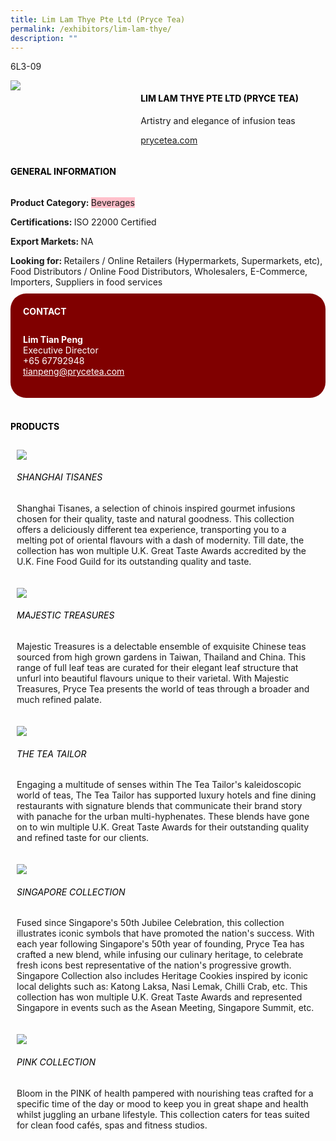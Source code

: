 ```yaml
---
title: Lim Lam Thye Pte Ltd (Pryce Tea)
permalink: /exhibitors/lim-lam-thye/
description: ""
---
```

<head>
	<div class="flex-paragraph">
		<!--hi there! this is a comment and will provide you with instructional guides-->
		<!--insert booth number here!-->
		<p style="text-transform: uppercase">6L3-09</p></div>
			<div class="flex-container" style="display: flex; flex-wrap: wrap;">
				<!--insert DOWNLOAD link of company logo between the " marks!-->
			<div class="card sgds" style="flex: 1 1 40%; display: block;"><img src="https://drive.google.com/u/0/uc?id=1vUs2hE8aemr_CFU3kWSQxgVYmQwCZU6Y&export=download"></div>
	<div class="card-sgds" style="flex: 1 1 58%; display: block; margin-left: 3px">
		<h4 style="text-transform: uppercase; color: black;"><!--insert the exhibitor's name between the <b> tags here--><b>Lim Lam Thye Pte Ltd (Pryce Tea)</b></h4><!--insert the exhibitor's description between the <p> tags here-->
		<p>Artistry and elegance of infusion teas</p>
		<!--insert the exhibitor's website link, making sure there is "https:// www." present please. make sure the entire https link goes in between the " marks-->
		<p><a href="https://prycetea.com" target="_blank"><!--insert the www website link here (no need for https)-->prycetea.com</a></p>
	</div>
</div>
</head>

<body>
	<h4 style="text-transform: uppercase; color: black;"><b>General Information</b></h4>
		<div class="flex-container" style="display: flex; flex-wrap: wrap;">
			<div class="card sgds" style="flex: 1 1 65%; display: block; align-self: stretch">
			<div class="flex-paragraph">
			<p><b>Product Category: </b><span style=" background-color: pink; border-radius: 10 px;"><!--insert the exhibitor's pdt cat between the <p> tags here-->Beverages</span></p> 
				<p><b>Certifications: </b><!--insert all the exhibitor's certifications between the </b> and </p> here-->ISO 22000 Certified</p>
			<p><b>Export Markets: </b><!--insert all the exhibitor's export markets between the </b> and </p> here-->NA</p>
			<p style="margin-bottom: 10px;"><b>Looking for: </b><!--insert all the exhibitor's potential business partners between the </b> and </p> here-->Retailers / Online Retailers (Hypermarkets, Supermarkets, etc), Food Distributors / Online Food Distributors, Wholesalers, E-Commerce, Importers, Suppliers in food services</p>
			</div>
		</div>
		<div class="card sgds" style="flex: 1 1 35%; padding: 10px; display: block; background-color: maroon; border-radius: 25px; align-self: center;">
		<h4 style="color: white; margin-top: 10px; margin-left: 10px;">CONTACT</h4>
		<div class="flex-paragraph">
			<!--replace with exhibitor's: -->
			<p style="padding: 10px; color: white;"><b><!-- POC name-->Lim Tian Peng</b><br><!-- designation-->Executive Director<br><!--contact number-->+65 67792948<br><!-- for linking purposes, insert their email after "mailto:"...--><a href="mailto:tianpeng@prycetea.com" style="color: white;"><!--...and also include the display email before </a> here-->tianpeng@prycetea.com</a></p>
		</div>
			</div>
		</div>
	<br>
		<h4 style="text-transform: uppercase; color: black;"><b>products</b></h4>
<div style="display: flex; flex-wrap: wrap;">
  <div class="card sgds" style="flex: 1 1 47%; margin: 10px; display: block;"><!--insert the exhibitor's DOWNLOAD image for product between the " marks here-->
	<div class="flex-image" style="display: block;"><img src="https://drive.google.com/u/0/uc?id=16-I5c596aiDS1ToIGgxSICpRimQorTfw&export=download"></div>
	<div class="flex-paragraph">
		<h6 style="text-transform: uppercase; color: black;"><!--insert product name before </h6> and product description after <p>-->Shanghai Tisanes</h6>
		<p>Shanghai Tisanes, a selection of chinois inspired gourmet infusions chosen for their quality, taste and natural goodness. This collection offers a deliciously different tea experience, transporting you to a melting pot of oriental flavours with a dash of modernity. Till date, the collection has won multiple U.K. Great Taste Awards accredited by the U.K. Fine Food Guild for its outstanding quality and taste.</p></div>
	</div>
		<div class="card sgds" style="flex: 1 1 47%; margin: 10px; display: block;">
		<div class="flex-image" style="display: block;"><img src="https://drive.google.com/u/0/uc?id=16Qstb9tUWd8EErIiCijkXwsY94zyPpt_&export=download"></div>
	<div class="flex-paragraph">
		<h6 style="text-transform: uppercase; color: black;">Majestic Treasures</h6>
		<p>Majestic Treasures is a delectable ensemble of exquisite Chinese teas sourced from high grown gardens in Taiwan, Thailand and China. This range of full leaf teas are curated for their elegant leaf structure that unfurl into beautiful flavours unique to their varietal. With Majestic Treasures, Pryce Tea presents the world of teas through a broader and much refined palate.</p></div>
	</div>
		<div class="card sgds" style="flex: 1 1 47%; margin: 10px; display: block;">
		<div class="flex-image" style="display: block;"><img src="https://drive.google.com/u/0/uc?id=1d1typU0abm8_9__HdEpdf0taZ6qstSEO&export=download"></div>
	<div class="flex-paragraph">
		<h6 style="text-transform: uppercase; color: black;">The Tea Tailor</h6>
		<p>Engaging a multitude of senses within The Tea Tailor's kaleidoscopic world of teas, The Tea Tailor has supported luxury hotels and fine dining restaurants with signature blends that communicate their brand story with panache for the urban multi-hyphenates. These blends have gone on to win multiple U.K. Great Taste Awards for their outstanding quality and refined taste for our clients.</p></div>
		</div>
		<div class="card sgds" style="flex: 1 1 47%; margin: 10px; display: block;">
		<div class="flex-image" style="display: block;"><img src="https://drive.google.com/u/0/uc?id=1ytJvIcAJRKKDpvk0PJvJnlMXqDobt2zP&export=download"></div>
	<div class="flex-paragraph">
		<h6 style="text-transform: uppercase; color: black;">Singapore Collection</h6>
		<p>Fused since Singapore's 50th Jubilee Celebration, this collection illustrates iconic symbols that have promoted the nation's success. With each year following Singapore's 50th year of founding, Pryce Tea has crafted a new blend, while infusing our culinary heritage, to celebrate fresh icons best representative of the nation's progressive growth. Singapore Collection also includes Heritage Cookies inspired by iconic local delights such as: Katong Laksa, Nasi Lemak, Chilli Crab, etc. This collection has won multiple U.K. Great Taste Awards and represented Singapore in events such as the Asean Meeting, Singapore Summit, etc.</p></div>
	</div>
		<div class="card sgds" style="flex: 1 1 47%; margin: 10px; display: block;">
		<div class="flex-image" style="display: block;"><img src="https://drive.google.com/u/0/uc?id=1h3cCpLAacWh9IBTvmC_30XQcQvl1TYGT&export=download"></div>
	<div class="flex-paragraph">
		<h6 style="text-transform: uppercase; color: black;">Pink Collection</h6>
		<p>Bloom in the PINK of health pampered with nourishing teas crafted for a specific time of the day or mood to keep you in great shape and health whilst juggling an urbane lifestyle. This collection caters for teas suited for clean food cafés, spas and fitness studios.</p></div>
	</div>
	<!--don't delete these 2 tags. double check how the layout looks on the right too and lemme know if there are any problems! thank u so much for ur hardwork!-->
	</div>
</body>